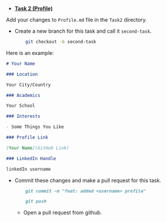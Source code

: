 
- [**Task 2 (Profile)**](./Task2/README.md) 

Add your changes to `Profile.md` file in the `Task2` directory. 

 - Create a new branch for this task and call it `second-task`.
    ```bash
        git checkout -b second-task
    ```
Here is an example:

```markdown
# Your Name

### Location

Your City/Country

### Academics

Your School

### Interests

- Some Things You Like

### Profile Link

[Your Name](GitHub Link)

### LinkedIn Handle

linkedIn username
```

- Commit these changes and make a pull request for this task.
    ```markdown
        git commit -m "feat: added <username> profile"

        git push
    ```
    - Open a pull request from github.